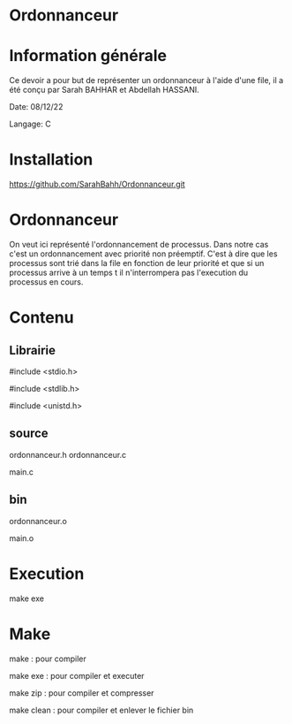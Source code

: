 # Ordonnanceur
# Information générale

Ce devoir a pour but de représenter un ordonnanceur à l'aide d'une file, il a été conçu par Sarah BAHHAR et Abdellah HASSANI.
 
Date: 08/12/22

Langage: C
# Installation

https://github.com/SarahBahh/Ordonnanceur.git

# Ordonnanceur

On veut ici représenté l'ordonnancement de processus. Dans notre cas c'est un ordonnancement avec priorité non préemptif. 
C'est à dire que les processus sont trié dans la file en fonction de leur priorité et que si un processus arrive à un temps 
t il n'interrompera pas l'execution du processus en cours.

# Contenu

## Librairie

#include <stdio.h>

#include <stdlib.h>

#include <unistd.h>

## source

ordonnanceur.h
ordonnanceur.c

main.c

## bin

ordonnanceur.o

main.o

# Execution

make exe

# Make

make : pour compiler

make exe :  pour compiler et executer

make zip : pour compiler et compresser

make clean : pour compiler et enlever le fichier bin

